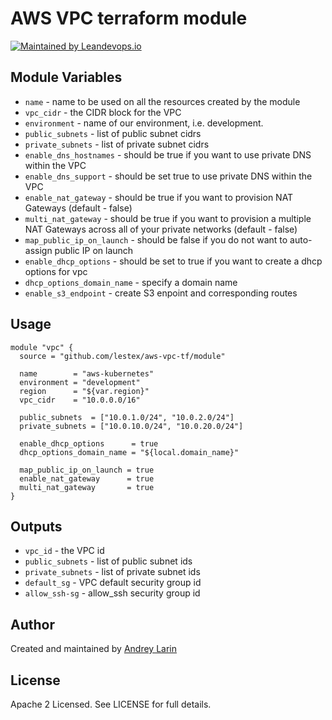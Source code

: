 # AWS VPC terraform module
[![Maintained by Leandevops.io](https://img.shields.io/badge/maintained%20by-leandevops-green.svg)](https://img.shields.io/badge/maintained%20by-leandevops-green.svg)

## Module Variables

- `name` - name to be used on all the resources created by the module
- `vpc_cidr` - the CIDR block for the VPC
- `environment` - name of our environment, i.e. development.
- `public_subnets` - list of public subnet cidrs
- `private_subnets` - list of private subnet cidrs
- `enable_dns_hostnames` - should be true if you want to use private DNS within the VPC
- `enable_dns_support` - should be set true to use private DNS within the VPC
- `enable_nat_gateway` - should be true if you want to provision NAT Gateways (default - false)
- `multi_nat_gateway` - should be true if you want to provision a multiple NAT Gateways across all of your private networks (default - false)
- `map_public_ip_on_launch` - should be false if you do not want to auto-assign public IP on launch
- `enable_dhcp_options` - should be set to true if you want to create a dhcp options for vpc
- `dhcp_options_domain_name` - specify a domain name
- `enable_s3_endpoint` - create S3 enpoint and corresponding routes

## Usage

```hcl
module "vpc" {
  source = "github.com/lestex/aws-vpc-tf/module"

  name        = "aws-kubernetes"
  environment = "development"
  region      = "${var.region}"
  vpc_cidr    = "10.0.0.0/16"

  public_subnets  = ["10.0.1.0/24", "10.0.2.0/24"]
  private_subnets = ["10.0.10.0/24", "10.0.20.0/24"]

  enable_dhcp_options      = true
  dhcp_options_domain_name = "${local.domain_name}"

  map_public_ip_on_launch = true
  enable_nat_gateway      = true
  multi_nat_gateway       = true
}
```

## Outputs

- `vpc_id` - the VPC id
- `public_subnets` - list of public subnet ids
- `private_subnets` - list of private subnet ids
- `default_sg` - VPC default security group id
- `allow_ssh-sg` - allow_ssh security group id

## Author

Created and maintained by [Andrey Larin](https://github.com/lestex)

## License

Apache 2 Licensed. See LICENSE for full details.
